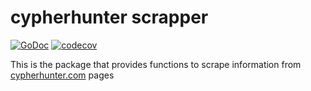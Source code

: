 # cypherhunter scrapper
[![GoDoc](https://pkg.go.dev/badge/github.com/feynmaz/cypherhunterscrapper?status.svg)](https://pkg.go.dev/github.com/feynmaz/cypherhunterscrapper?tab=doc)
[![codecov](https://codecov.io/gh/feynmaz/cypherhunterscrapper/branch/master/graph/badge.svg)](https://codecov.io/gh/feynmaz/cypherhunterscrapper)

This is the package that provides functions to scrape information from [cypherhunter.com](https://www.cypherhunter.com/) pages
